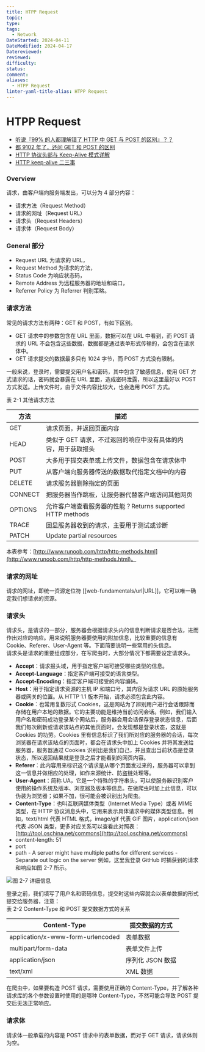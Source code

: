 ```yaml
---
title: HTPP Request
topic: 
type: 
tags:
  - Network
DateStarted: 2024-04-11
DateModified: 2024-04-17
Datereviewed: 
reviewed: 
difficulty: 
status: 
comment: 
aliases:
  - HTPP Request
linter-yaml-title-alias: HTPP Request
---
```


# HTPP Request

- [听说『99% 的人都理解错了 HTTP 中 GET 与 POST 的区别』？？](https://link.juejin.cn?target=https%3A%2F%2Fzhuanlan.zhihu.com%2Fp%2F25028045 "https://zhuanlan.zhihu.com/p/25028045")
- [都 9102 年了，还问 GET 和 POST 的区别](https://link.juejin.cn?target=https%3A%2F%2Fsegmentfault.com%2Fa%2F1190000018129846 "https://segmentfault.com/a/1190000018129846")
- [HTTP 协议头部与 Keep-Alive 模式详解](https://link.juejin.cn?target=https%3A%2F%2Fwww.byvoid.com%2Fzhs%2Fblog%2Fhttp-keep-alive-header "https://www.byvoid.com/zhs/blog/http-keep-alive-header")
- [HTTP keep-alive 二三事](https://link.juejin.cn?target=https%3A%2F%2Flotabout.me%2F2019%2FThings-about-keepalive%2F "https://lotabout.me/2019/Things-about-keepalive/")

### Overview

请求，由客户端向服务端发出，可以分为 4 部分内容：

- 请求方法（Request Method）
- 请求的网址（Request URL）
- 请求头（Request Headers）
- 请求体（Request Body）

### General 部分

- Request URL 为请求的 URL，
- Request Method 为请求的方法，
- Status Code 为响应状态码，
- Remote Address 为远程服务器的地址和端口，
- Referrer Policy 为 Referrer 判别策略。

### 请求方法

常见的请求方法有两种：GET 和 POST，有如下区别。

- GET 请求中的参数包含在 URL 里面，数据可以在 URL 中看到，而 POST 请求的 URL 不会包含这些数据，数据都是通过表单形式传输的，会包含在请求体中。
- GET 请求提交的数据最多只有 1024 字节，而 POST 方式没有限制。

一般来说，登录时，需要提交用户名和密码，其中包含了敏感信息，使用 GET 方式请求的话，密码就会暴露在 URL 里面，造成密码泄露，所以这里最好以 POST 方式发送。上传文件时，由于文件内容比较大，也会选用 POST 方式。

表 2-1 其他请求方法

| 方法    | 描述                                                          |
| ------- | ------------------------------------------------------------- |
| GET     | 请求页面，并返回页面内容                                      |
| HEAD    | 类似于 GET 请求，不过返回的响应中没有具体的内容，用于获取报头 |
| POST    | 大多用于提交表单或上传文件，数据包含在请求体中                |
| PUT     | 从客户端向服务器传送的数据取代指定文档中的内容                |
| DELETE  | 请求服务器删除指定的页面                                      |
| CONNECT | 把服务器当作跳板，让服务器代替客户端访问其他网页              |
| OPTIONS | 允许客户端查看服务器的性能？Returns supported HTTP methods    |
| TRACE   | 回显服务器收到的请求，主要用于测试或诊断                      |
| PATCH   | Update partial resources                                      |

本表参考：[http://www.runoob.com/http/http-methods.html](http://www.runoob.com/http/http-methods.html)。

### 请求的网址

请求的网址，即统一资源定位符 [[web-fundamentals/url|URL]]，它可以唯一确定我们想请求的资源。

### 请求头

请求头，是请求的一部分，服务器会根据请求头内的信息判断请求是否合法，进而作出对应的响应。用来说明服务器要使用的附加信息，比较重要的信息有 Cookie、Referer、User-Agent 等。下面简要说明一些常用的头信息。  
请求头是请求的重要组成部分，在写爬虫时，大部分情况下都需要设定请求头。

- **Accept**：请求报头域，用于指定客户端可接受哪些类型的信息。
- **Accept-Language**：指定客户端可接受的语言类型。
- **Accept-Encoding**：指定客户端可接受的内容编码。
- **Host**：用于指定请求资源的主机 IP 和端口号，其内容为请求 URL 的原始服务器或网关的位置。从 HTTP 1.1 版本开始，请求必须包含此内容。
- **Cookie**：也常用复数形式 Cookies，这是网站为了辨别用户进行会话跟踪而存储在用户本地的数据。它的主要功能是维持当前访问会话。例如，我们输入用户名和密码成功登录某个网站后，服务器会用会话保存登录状态信息，后面我们每次刷新或请求该站点的其他页面时，会发现都是登录状态，这就是 Cookies 的功劳。Cookies 里有信息标识了我们所对应的服务器的会话，每次浏览器在请求该站点的页面时，都会在请求头中加上 Cookies 并将其发送给服务器，服务器通过 Cookies 识别出是我们自己，并且查出当前状态是登录状态，所以返回结果就是登录之后才能看到的网页内容。
- **Referer**：此内容用来标识这个请求是从哪个页面发过来的，服务器可以拿到这一信息并做相应的处理，如作来源统计、防盗链处理等。
- **User-Agent**：简称 UA，它是一个特殊的字符串头，可以使服务器识别客户使用的操作系统及版本、浏览器及版本等信息。在做爬虫时加上此信息，可以伪装为浏览器；如果不加，很可能会被识别出为爬虫。
- **Content-Type**：也叫互联网媒体类型（Internet Media Type）或者 MIME 类型，在 HTTP 协议消息头中，它用来表示具体请求中的媒体类型信息。例如，text/html 代表 HTML 格式，image/gif 代表 GIF 图片，application/json 代表 JSON 类型，更多对应关系可以查看此对照表：[http://tool.oschina.net/commons](http://tool.oschina.net/commons)
- content-length: 51`
- port
- path - A server might have multiple paths for different services - Separate out logic on the server
  例如，这里我登录 GitHub 时捕获到的请求和响应如图 2-7 所示。

![](https://cdn.cuiqingcai.com/wp-content/uploads/2018/02/2-7.jpg)图 2-7 详细信息

登录之前，我们填写了用户名和密码信息，提交时这些内容就会以表单数据的形式提交给服务器，注意：  
表 2-2 Content-Type 和 POST 提交数据方式的关系

| Content-Type                      | 提交数据的方式   |
| --------------------------------- | ---------------- |
| application/x-www-form-urlencoded | 表单数据         |
| multipart/form-data               | 表单文件上传     |
| application/json                  | 序列化 JSON 数据 |
| text/xml                          | XML 数据         |

在爬虫中，如果要构造 POST 请求，需要使用正确的 Content-Type，并了解各种请求库的各个参数设置时使用的是哪种 Content-Type，不然可能会导致 POST 提交后无法正常响应。

### 请求体

请求体一般承载的内容是 POST 请求中的表单数据，而对于 GET 请求，请求体则为空。
